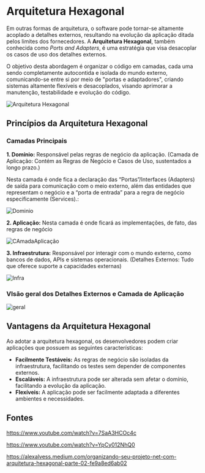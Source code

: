 # Arquitetura Hexagonal

Em outras formas de arquitetura, o software pode tornar-se altamente acoplado a detalhes externos, resultando na evolução da aplicação ditada pelos limites dos fornecedores. A **Arquitetura Hexagonal**, também conhecida como *Ports and Adapters*, é uma estratégia que visa desacoplar os casos de uso dos detalhes externos.

O objetivo desta abordagem é organizar o código em camadas, cada uma sendo completamente autocontida e isolada do mundo externo, comunicando-se entre si por meio de "portas e adaptadores", criando sistemas altamente flexíveis e desacoplados, visando aprimorar a manutenção, testabilidade e evolução do código.

![Arquitetura Hexagonal](https://miro.medium.com/v2/resize:fit:1400/0*DA-VUfJf4h2eVPN-)

## Princípios da Arquitetura Hexagonal

### Camadas Principais

**1. Domínio:** Responsável pelas regras de negócio da aplicação.
 (Camada de Aplicação: Contém as Regras de Negócio e Casos de Uso, sustentados a longo prazo.)

Nesta camada é onde fica a declaração das “Portas”/Interfaces (Adapters) de saída para comunicação com o meio externo, além das entidades que representam o  negócio e a “porta de entrada” para a regra de negócio especificamente (Services).:


![Dominio](https://miro.medium.com/v2/resize:fit:640/format:webp/1*4VTNDUGiwp3U_XI0sDm6cw.png)

**2. Aplicação:** Nesta camada é onde ficará as implementações, de fato, das regras de negócio


![CAmadaAplicação](https://miro.medium.com/v2/resize:fit:640/format:webp/1*kfGloqZqic_NPRxLvRQ1aA.png)


**3. Infraestrutura:** Responsável por interagir com o mundo externo, como bancos de dados, APIs e sistemas operacionais.
 (Detalhes Externos: Tudo que oferece suporte a capacidades externas)


![Infra](https://miro.medium.com/v2/resize:fit:640/format:webp/1*2JTF8w6dGlEKMgXaORzUkA.png)



### VIsão geral dos Detalhes Externos e Camada de Aplicação

![geral](https://github.com/angelafrocha/Resumos-POO2-ADA-DiverseDev/assets/127805091/3248e2b0-377a-406d-97d7-b785246b1940)


## Vantagens da Arquitetura Hexagonal

Ao adotar a arquitetura hexagonal, os desenvolvedores podem criar aplicações que possuem as seguintes características:

- **Facilmente Testáveis:** As regras de negócio são isoladas da infraestrutura, facilitando os testes sem depender de componentes externos.
- **Escaláveis:** A infraestrutura pode ser alterada sem afetar o domínio, facilitando a evolução da aplicação.
- **Flexíveis:** A aplicação pode ser facilmente adaptada a diferentes ambientes e necessidades.

## Fontes
https://www.youtube.com/watch?v=7SaA3HCOc4c

https://www.youtube.com/watch?v=YpCy012NhQ0

https://alexalvess.medium.com/organizando-seu-projeto-net-com-arquitetura-hexagonal-parte-02-fe9a8ed6ab02


